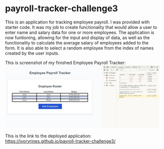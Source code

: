 # payroll-tracker-challenge3

This is an application for tracking employee payroll. I was provided with starter code. It was my job to create functionality that would allow a user to enter name and salary data for one or more employees. The application is now funtioning, allowing for the input and display of data, as well as the functionality to calculate the average salary of employees added to the form. It is also able to select a random employee from the index of names created by the user inputs.

This is screenshot of my finished Employee Payroll Tracker: 
<img src="./assets/images/Employee Payroll Tracker Screenshot for README.jpg">

This is the link to the deployed application:
https://ivoryrines.github.io/payroll-tracker-challenge3/

